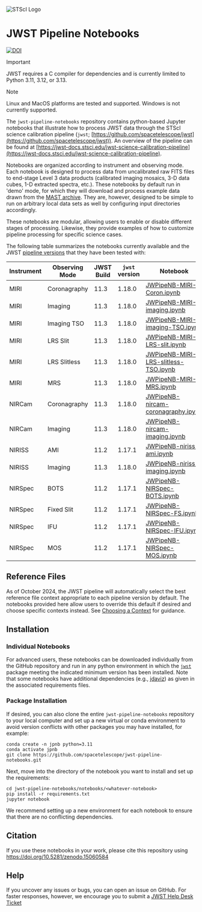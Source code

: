 ![STScI Logo](_static/stsci_header.png)

# JWST Pipeline Notebooks

[![DOI](https://zenodo.org/badge/782173509.svg)](https://doi.org/10.5281/zenodo.15060584)

> [!IMPORTANT]
> JWST requires a C compiler for dependencies and is currently limited to Python 3.11, 3.12, or 3.13.

> [!NOTE]
> Linux and MacOS platforms are tested and supported.  Windows is not currently supported.

The ``jwst-pipeline-notebooks`` repository contains python-based Jupyter notebooks that illustrate how to process JWST data through the STScI science calibration pipeline (``jwst``;  [https://github.com/spacetelescope/jwst](https://github.com/spacetelescope/jwst)).  An overview of the pipeline can be found at [https://jwst-docs.stsci.edu/jwst-science-calibration-pipeline](https://jwst-docs.stsci.edu/jwst-science-calibration-pipeline).

Notebooks are organized according to instrument and observing mode.  Each notebook is designed to process data from uncalibrated raw FITS files to end-stage Level 3 data products (calibrated imaging mosaics, 3-D data cubes, 1-D extracted spectra, etc.).  These notebooks by default run in 'demo' mode, for which they will download and process example data drawn from the [MAST archive](https://archive.stsci.edu/).  They are, however, designed to be simple to run on arbitrary local data sets as well by configuring input directories accordingly.

These notebooks are modular, allowing users to enable or disable different stages of processing.  Likewise, they provide examples of how to customize pipeline processing for specific science cases.

The following table summarizes the notebooks currently available and the JWST [pipeline versions](https://jwst-docs.stsci.edu/jwst-science-calibration-pipeline/jwst-operations-pipeline-build-information) that they have been tested with:

| Instrument | Observing Mode | JWST Build | ``jwst`` version | Notebook                                         |
|------------|----------------|------------|--------------------------|-----------------------------------------------|
| MIRI       | Coronagraphy   | 11.3       | 1.18.0 | [JWPipeNB-MIRI-Coron.ipynb](https://github.com/spacetelescope/jwst-pipeline-notebooks/blob/main/notebooks/MIRI/Coronagraphy/JWPipeNB-MIRI-Coron.ipynb) |
| MIRI       | Imaging        | 11.3       | 1.18.0 | [JWPipeNB-MIRI-imaging.ipynb](https://github.com/spacetelescope/jwst-pipeline-notebooks/blob/main/notebooks/MIRI/Imaging/JWPipeNB-MIRI-imaging.ipynb) |
| MIRI       | Imaging TSO    | 11.3       | 1.18.0 | [JWPipeNB-MIRI-imaging-TSO.ipynb](https://github.com/spacetelescope/jwst-pipeline-notebooks/blob/main/notebooks/MIRI/Imaging-TSO/JWPipeNB-MIRI-imaging-TSO.ipynb)  |
| MIRI       | LRS Slit       | 11.3       | 1.18.0 | [JWPipeNB-MIRI-LRS-slit.ipynb](https://github.com/spacetelescope/jwst-pipeline-notebooks/blob/main/notebooks/MIRI/LRS-slit/JWPipeNB-MIRI-LRS-slit.ipynb)  |
| MIRI       | LRS Slitless   | 11.3       | 1.18.0 | [JWPipeNB-MIRI-LRS-slitless-TSO.ipynb](https://github.com/spacetelescope/jwst-pipeline-notebooks/blob/main/notebooks/MIRI/LRS-slitless-TSO/JWPipeNB-MIRI-LRS-slitless-TSO.ipynb)  |
| MIRI       | MRS            | 11.3       | 1.18.0 | [JWPipeNB-MIRI-MRS.ipynb](https://github.com/spacetelescope/jwst-pipeline-notebooks/blob/main/notebooks/MIRI/MRS/JWPipeNB-MIRI-MRS.ipynb)  |
| NIRCam     | Coronagraphy   | 11.3       | 1.18.0 | [JWPipeNB-nircam-coronagraphy.ipynb](https://github.com/spacetelescope/jwst-pipeline-notebooks/blob/main/notebooks/NIRCAM/Coronagraphy/JWPipeNB-nircam-coronagraphy.ipynb)  |
| NIRCam     | Imaging        | 11.3       | 1.18.0 | [JWPipeNB-nircam-imaging.ipynb](https://github.com/spacetelescope/jwst-pipeline-notebooks/blob/main/notebooks/NIRCAM/Imaging/JWPipeNB-nircam-imaging.ipynb)  |
| NIRISS     | AMI            | 11.2       | 1.17.1 | [JWPipeNB-niriss-ami.ipynb](https://github.com/spacetelescope/jwst-pipeline-notebooks/blob/main/notebooks/NIRISS/AMI/JWPipeNB-niriss-ami.ipynb)  |
| NIRISS     | Imaging        | 11.3       | 1.18.0 | [JWPipeNB-niriss-imaging.ipynb](https://github.com/spacetelescope/jwst-pipeline-notebooks/blob/main/notebooks/NIRISS/Imaging/JWPipeNB-niriss-imaging.ipynb)  |
| NIRSpec    | BOTS           | 11.2       | 1.17.1 | [JWPipeNB-NIRSpec-BOTS.ipynb](https://github.com/spacetelescope/jwst-pipeline-notebooks/blob/main/notebooks/NIRSPEC/BOTS/JWPipeNB-NIRSpec-BOTS.ipynb)  |
| NIRSpec    | Fixed Slit     | 11.2       | 1.17.1 | [JWPipeNB-NIRSpec-FS.ipynb](https://github.com/spacetelescope/jwst-pipeline-notebooks/blob/main/notebooks/NIRSPEC/FSlit/JWPipeNB-NIRSpec-FS.ipynb)  |
| NIRSpec    | IFU            | 11.2       | 1.17.1 | [JWPipeNB-NIRSpec-IFU.ipynb](https://github.com/spacetelescope/jwst-pipeline-notebooks/blob/main/notebooks/NIRSPEC/IFU/JWPipeNB-NIRSpec-IFU.ipynb)  |
| NIRSpec    | MOS            | 11.2       | 1.17.1 | [JWPipeNB-NIRSpec-MOS.ipynb](https://github.com/spacetelescope/jwst-pipeline-notebooks/blob/main/notebooks/NIRSPEC/MOS/JWPipeNB-NIRSpec-MOS.ipynb)  |

## Reference Files

As of October 2024, the JWST pipeline will automatically select the best reference file context appropriate to each pipeline version by default.  The notebooks provided here allow users to override this default if desired and choose specific contexts instead.  See [Choosing a Context](https://jwst-docs.stsci.edu/jwst-science-calibration-pipeline#JWSTScienceCalibrationPipeline-crds_contextChoosingacontext) for guidance.

## Installation

### Individual Notebooks

For advanced users, these notebooks can be downloaded individually from the GitHub repository and run in any python environment in which the [``jwst``](https://github.com/spacetelescope/jwst) package meeting the indicated minimum version has been installed.  Note that some notebooks have additional dependencies (e.g., [jdaviz](https://github.com/spacetelescope/jdaviz/)) as given in the associated requirements files.

### Package Installation

If desired, you can also clone the entire ``jwst-pipeline-notebooks`` repository to your local computer and set up a new virtual or conda environment
to avoid version conflicts with other packages you may have installed, for example:

    conda create -n jpnb python=3.11
    conda activate jpnb
    git clone https://github.com/spacetelescope/jwst-pipeline-notebooks.git

Next, move into the directory of the notebook you want to install and set up the requirements:

    cd jwst-pipeline-notebooks/notebooks/<whatever-notebook>
    pip install -r requirements.txt
    jupyter notebook

We recommend setting up a new environment for each notebook to ensure that there are no conflicting dependencies.

## Citation

If you use these notebooks in your work, please cite this repository using https://doi.org/10.5281/zenodo.15060584

## Help

If you uncover any issues or bugs, you can open an issue on GitHub. For faster responses, however, we encourage you to submit a [JWST Help Desk Ticket](jwsthelp.stsci.edu)
